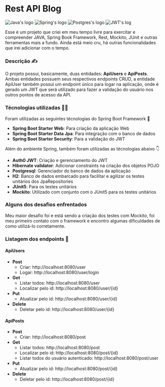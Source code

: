 # Rest API Blog
![Java's logo](https://img.shields.io/badge/Java-ED8B00?style=for-the-badge&logo=openjdk&logoColor=white)
![Spring's logo](https://img.shields.io/badge/Spring-6DB33F?style=for-the-badge&logo=spring&logoColor=white)
![Postgres's logo](https://img.shields.io/badge/PostgreSQL-316192?style=for-the-badge&logo=postgresql&logoColor=white)
![JWT's log](https://img.shields.io/badge/json%20web%20tokens-323330?style=for-the-badge&logo=json-web-tokens&logoColor=pink)

Esse é um projeto que criei em meu tempo livre para exercitar e compreender JAVA, Spring Book Framework, Rest, Mockito, JUnit e
outras ferramentas mais a fundo. Ainda está meio cru, há outras funcionalidades que irei adicionar com o tempo.

### Descrição :writing_hand:

O projeto possui, basicamente, duas entidades: **ApiUsers** e **ApiPosts**. Ambas entidades possuem seus respectivos endpoints
CRUD, a entidade ApiUser também possui um endpoint único para logar na aplicação, onde é gerado um JWT que será utilizado
para fazer a validação do usuário nos outros pontos de acesso da API.

### Técnologias utilizadas :man_technologist:
Foram utilizadas as seguintes técnologias do Spring Boot Framework :leaves:
- **Spring Boot Starter Web**: Para criação da aplicação Web
- **Spring Boot Starter Data Jpa**: Para integração com o banco de dados
- **Spring Boot Starter Security**: Para a validação do JWT

Além do ambiente Spring, também foram utilizadas as técnologias abaixo :point_down:
- **Auth0 JWT**: Criação e gerenciamento do JWT
- **Hibernate validator**: Adicionar constraints na criação dos objetos POJO
- **Postgresql**: Gerenciador do banco de dados da aplicação
- **H2**: Banco de dados embarcado para facilitar e agilizar os testes unitários dos JpaRepositories
- **JUnit5**: Para os testes unitários
- **Mockito**: Utilizado com conjunto com o JUnit5 para os testes unitários

### Alguns dos desafios enfrentados

Meu maior desafio foi e está sendo a criação dos testes com Mockito, foi meu primeiro contato com o framework e encontro algumas
dificuldades de como utilizá-lo corretamente.

### Listagem dos endpoints :compass:
#### ApiUsers
- **Post**
  - Criar: http://localhost:8080/user
  - Logar: http://localhost:8080/user/login
- **Get**
  - Listar todos: http://localhost:8080/user
  - Localizar pelo id: http://localhost:8080/user/{id}
- **Put**
  - Atualizar pelo id: http://localhost:8080/user/{id}
- **Delete**
  - Deletar pelo id: http://localhost:8080/user/{id}
#### ApiPosts
- **Post**
  - Criar: http://localhost:8080/post
- **Get**
  - Listar todos: http://localhost:8080/post
  - Localizar pelo id: http://localhost:8080/post/{id}
  - Listar todos do usuário autenticado: http://localhost:8080/post/user
- **Put**
  - Atualizar pelo id: http://localhost:8080/post/{id}
- **Delete**
  - Deletar pelo id: http://localhost:8080/post/{id}
